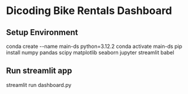 # Dicoding Bike Rentals Dashboard
## Setup Environment
conda create --name main-ds python=3.12.2
conda activate main-ds
pip install numpy pandas scipy matplotlib seaborn jupyter streamlit babel

## Run streamlit app
streamlit run dashboard.py
